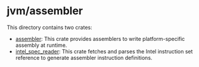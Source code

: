 # jvm/assembler

This directory contains two crates:

* [assembler](src): This crate provides assemblers to write platform-specific assembly at runtime.
* [intel_spec_reader](intel_spec_reader): This crate fetches and parses the Intel instruction set reference to
                                            generate assembler instruction definitions.
